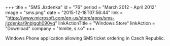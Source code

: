 +++
title = "SMS Jízdenka"
id = "76"
period = "March 2012 - April 2012"
image = "sms.png"
date = "2015-12-18T07:56:44"
link = "https://www.microsoft.com/en-us/store/apps/sms-jizdenka/9nblggh090vq"
linkActionTitle = "Windows Store"
linkAction = "Download"
company = "Inmite, s.r.o"
+++

Windows Phone application allowing SMS ticket ordering in Czech Republic.
